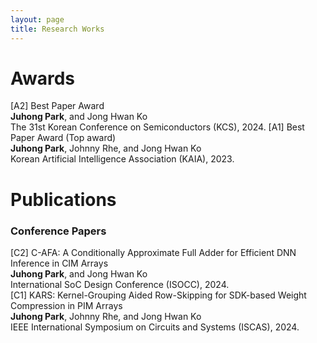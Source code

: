 ```yaml
---
layout: page
title: Research Works
---
```


# **Awards**  
[A2] Best Paper Award  
**Juhong Park**, and Jong Hwan Ko   
The 31st Korean Conference on Semiconductors (KCS), 2024.
[A1] Best Paper Award (Top award)  
**Juhong Park**, Johnny Rhe, and Jong Hwan Ko   
Korean Artificial Intelligence Association (KAIA), 2023.

# **Publications**  
### **Conference Papers**  
[C2] C-AFA: A Conditionally Approximate Full Adder for Efficient DNN Inference in CIM Arrays  
**Juhong Park**, and Jong Hwan Ko  
International SoC Design Conference (ISOCC), 2024.  
[C1] KARS: Kernel-Grouping Aided Row-Skipping for SDK-based Weight Compression in PIM Arrays   
**Juhong Park**, Johnny Rhe, and Jong Hwan Ko  
IEEE International Symposium on Circuits and Systems (ISCAS), 2024.
